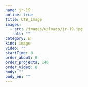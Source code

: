 ```yaml
---
name: jr-19
online: true
title: UTB_Image
images:
  - src: /images/uploads/jr-19.jpg
    alt: ""
category: B
kind: image
video: ""
startTime: 0
order_about: 0
order_projects: 140
order_video: 0
body: ""
body_en: ""
---
```

